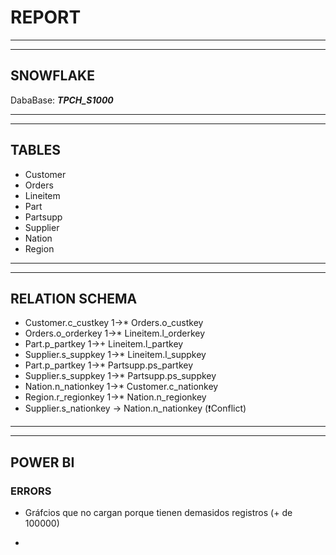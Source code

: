 # REPORT

---
---

## SNOWFLAKE

DabaBase: ***TPCH_S1000***

---
---

## TABLES
-	Customer
- 	Orders
- 	Lineitem
- 	Part
- 	Partsupp
- 	Supplier
- 	Nation
- 	Region

---
---

## RELATION SCHEMA
-	Customer.c_custkey 1->* Orders.o_custkey
-	Orders.o_orderkey 1->* Lineitem.l_orderkey
-	Part.p_partkey 1->+ Lineitem.l_partkey
-	Supplier.s_suppkey 1->* Lineitem.l_suppkey
-	Part.p_partkey 1->* Partsupp.ps_partkey
-	Supplier.s_suppkey 1->* Partsupp.ps_suppkey
-	Nation.n_nationkey 1->* Customer.c_nationkey
-	Region.r_regionkey 1->* Nation.n_regionkey
-	Supplier.s_nationkey -> Nation.n_nationkey  (❗Conflict)

---
---

## POWER BI

### ERRORS
-	Gráfcios que no cargan porque tienen demasidos registros (+ de 100000)




-

